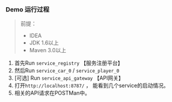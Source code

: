 ### Demo 运行过程
> 前提：
> * IDEA
> * JDK 1.6以上
> * Maven 3.0以上

1. 首先Run `service_registry` 【服务注册平台】
2. 然后Run `service_car_0` / `service_player_0`
3. [可选] Run `service_api_gateway` 【API网关】
4. 打开`http://localhost:8787/` ， 能看到几个service的启动情况。
5. 相关的API请求在POSTMan中。